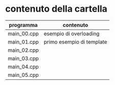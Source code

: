 # contenuto della cartella

   | programma | contenuto |
   | -------------| -------------|
   | main_00.cpp | esempio di overloading |
   | main_01.cpp | primo esempio di template |
   | main_02.cpp |  |
   | main_03.cpp |  |
   | main_04.cpp |  |
   | main_05.cpp |  |
